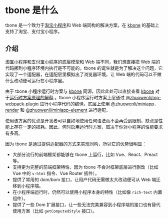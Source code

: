# tbone 是什么

tbone 是一个致力于[淘宝小程序]和 Web 端同构的解决方案，在 [kbone] 的基础上支持了淘宝、支付宝小程序。

## 介绍

[淘宝小程序]和[支付宝小程序]的底层模型和 Web 端不同，我们想直接把 Web 端的代码挪到小程序环境内执行是不可能的。tbone 的诞生就是为了解决这个问题，它实现了一个适配器，在适配层里模拟出了浏览器环境，让 Web 端的代码可以不做什么改动便可运行在小程序里。

由于 tbone 小程序运行时方案与 [kbone] 同源，因此此处可以直接查看 [kbone] 对于[运行时方案原理的解释](https://wechat-miniprogram.github.io/kbone/docs/guide/principle.html) 。tbone 小程序运行时方案上层通过 [@zhuowenli/mp-webpack-plugin] 进行小程序代码的编译。底层上使用 [@zhuowenli/miniapp-render] 和 [@zhuowenli/miniapp-element] 进行适配。

使用该方案的优点是开发者可以自如地使用任何语法而不会再受到限制，缺点是性能上存在一定的损耗。因此，何时启用运行时方案，取决于你对小程序的性能要求有多高。

因为 tbone 是通过提供适配器的方式来实现同构，所以它的优势很明显：

* 大部分流行的前端框架都能够在 tbone 上运行，比如 Vue、React、Preact 等。
* 支持更为完整的前端框架特性，因为 tbone 不会对框架底层进行删改（比如 Vue 中的 `v-html` 指令、Vue Router 插件）。
* 提供了常用的 dom/bom 接口，让用户代码无需做太大改动便可从 Web 端迁移到小程序端。
* 在小程序端运行时，仍然可以使用小程序本身的特性（比如像 `rich-text` 内置组件）。
* 提供了一些 Dom 扩展接口，让一些无法完美兼容到小程序端的接口也有替代使用方案（比如 `getComputedStyle` 接口）。

[淘宝小程序]: https://miniapp.open.taobao.com/docV3.htm?docId=117200&docType=1
[支付宝小程序]: https://opendocs.alipay.com/mini/developer
[kbone]: https://github.com/Tencent/kbone
[@zhuowenli/mp-webpack-plugin]: https://www.npmjs.com/package/@zhuowenli/mp-webpack-plugin
[@zhuowenli/miniapp-render]: https://www.npmjs.com/package/@zhuowenli/miniapp-render
[@zhuowenli/miniapp-element]: https://www.npmjs.com/package/@zhuowenli/miniapp-element
